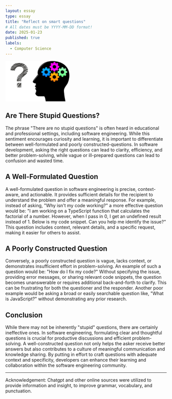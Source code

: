 ```yaml
---
layout: essay
type: essay
title: "Reflect on smart questions"
# All dates must be YYYY-MM-DD format!
date: 2025-01-23
published: true
labels:
  - Computer Science
---
```


<img width="200px" class="rounded float-start pe-4" src="../img/Smart-Questions-for-Managers-to-Lead-Better.jpg">

## Are There Stupid Questions?

The phrase "There are no stupid questions" is often heard in educational and professional settings, including software engineering. While this sentiment encourages curiosity and learning, it is important to differentiate between well-formulated and poorly constructed-questions. In software development, asking the right questions can lead to clarity, efficiency, and better problem-solving, while vague or ill-prepared questions can lead to confusion and wasted time.


## A Well-Formulated Question

A well-formulated question in software engineering is precise, context-aware, and actionable. It provides sufficient details for the recipient to understand the problem and offer a meaningful response. For example, instead of asking, "Why isn't my code working?" a more effective question would be: "I am working on a TypeScript function that calculates the factorial of a number. However, when I pass in 0, I get an undefined result instead of 1. Below is my code snippet. Can you help me identify the issue?" This question includes context, relevant details, and a specific request, making it easier for others to assist.


## A Poorly Constructed Question

Conversely, a poorly constructed question is vague, lacks context, or demonstrates insufficient effort in problem-solving. An example of such a question would be: "How do I fix my code?" Without specifying the issue, providing error messages, or sharing relevant code snippets, the question becomes unanswerable or requires additional back-and-forth to clarify. This can be frustrating for both the questioner and the responder. Another poor example would be asking a broad or easily searchable question like, "What is JavaScript?" without demonstrating any prior research.

## Conclusion

While there may not be inherently "stupid" questions, there are certainly ineffective ones. In software engineering, formulating clear and thoughtful questions is crucial for productive discussions and efficient problem-solving. A well-constructed question not only helps the asker receive better answers but also contributes to a culture of meaningful communication and knowledge sharing. By putting in effort to craft questions with adequate context and specificity, developers can enhance their learning and collaboration within the software engineering community.



---
Acknowledgement: Chatgpt and other online sources were utilized to provide information and insight, to improve grammar, vocabulary, and punctuation.
